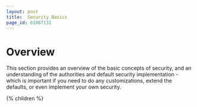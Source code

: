 ```yaml
---
layout: post
title:  Security Basics
page_id: 61867131
---
```


# Overview

This section provides an overview of the basic concepts of security, and an understanding of the authorities and default security implementation - which is important if you need to do any customizations, extend the defaults, or even implement your own security.

{% children %}
